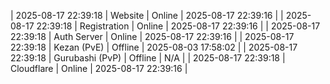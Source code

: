 | 2025-08-17 22:39:18 | Website | Online | 2025-08-17 22:39:16 |
| 2025-08-17 22:39:18 | Registration | Online | 2025-08-17 22:39:16 |
| 2025-08-17 22:39:18 | Auth Server | Online | 2025-08-17 22:39:16 |
| 2025-08-17 22:39:18 | Kezan (PvE) | Offline | 2025-08-03 17:58:02 |
| 2025-08-17 22:39:18 | Gurubashi (PvP) | Offline | N/A |
| 2025-08-17 22:39:18 | Cloudflare | Online | 2025-08-17 22:39:16 |

